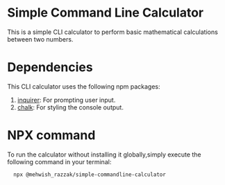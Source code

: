 # Simple Command Line Calculator
This is a simple CLI calculator to perform basic mathematical calculations between two numbers.
# Dependencies
This CLI calculator uses the following npm packages:
1. [inquirer](npm): For prompting user input.
2. [chalk](npm): For styling the console output.
# NPX command
To run the calculator without installing it globally,simply execute the following command in your terminal:

      npx @mehwish_razzak/simple-commandline-calculator
